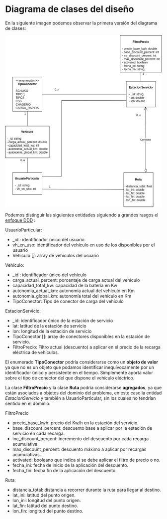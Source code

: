 # Diagrama de clases del diseño

En la siguiente imagen podemos observar la primera versión del diagrama de clases:

![Diagrama de clases](img/diagrama-clases-v1.png)

Podemos distinguir las siguientes entidades siguiendo a grandes rasgos el [enfoque DDD](https://medium.com/@jonathanloscalzo/domain-driven-design-principios-beneficios-y-elementos-segunda-parte-337d77dc8566) :

UsuarioParticular:
- _id : identificador único del usuario
- vh_en_uso: identificador del vehículo en uso de los disponibles por el usuario
- Vehiculo []: array de vehículos del usuario

Vehículo:
- _id : identificador único del vehículo
- carga_actual_percent: porcentaje de carga actual del vehículo
- capacidad_total_kw: capacidad de la batería en Kw
- autonomia_actual_km: autonomía actual del vehículo en Km
- autonomia_global_km: autonomía total del vehículo en Km
- TipoConector: Tipo de conector de carga del vehículo

EstacionServicio:
- _id: identificador único de la estación de servicio
- lat: latitud de la estación de servicio
- lon: longitud de la estación de servicio
- TipoConector []: array de conectores disponibles en la estación de servicio.
- FiltroPrecio: Filtro actual (descuento) a aplicar en el precio de la recarga eléctrica de vehículos.



El enumerado **TipoConector** podría considerarse como un **objeto de valor** ya que no es un objeto que podamos identificar inequívocamente por un identificador único y persistente en el tiempo. Simplemente aporta valor sobre el tipo de conector del que dispone el vehículo eléctrico.

La clase **FiltroPrecio** y la clase **Ruta** podría considerarse **agregados**, ya que están asociados a objetos del dominio del problema, en este caso la entidad *EstacionServicio* y también a UsuarioParticular, sin los cuales no tendrían sentido en el dominio:

FiltroPrecio
- precio_base_kwh: precio del Kw/h en la estación del servicio.
- base_discount_percent: descuento base a aplicar por la estación de servicio en cada recarga.
- inc_discount_percent: incremento del descuento por cada recarga acumulativa.
- max_discount_percent: descuento máximo a aplicar por recargas acumulativas.
- activated: booleano que indica si se debe aplicar el filtro de precio o no.
- fecha_ini: fecha de inicio de la aplicación del descuento.
- fecha_fin: fecha fin de la aplicación del descuento.

Ruta:
- distancia_total: distancia a recorrer durante la ruta para llegar al destino.
- lat_ini: latitud del punto origen.
- lon_ini: longitud del punto origen.
- lat_fin: latitud del punto destino.
- lon_fin: longitud del punto destino.